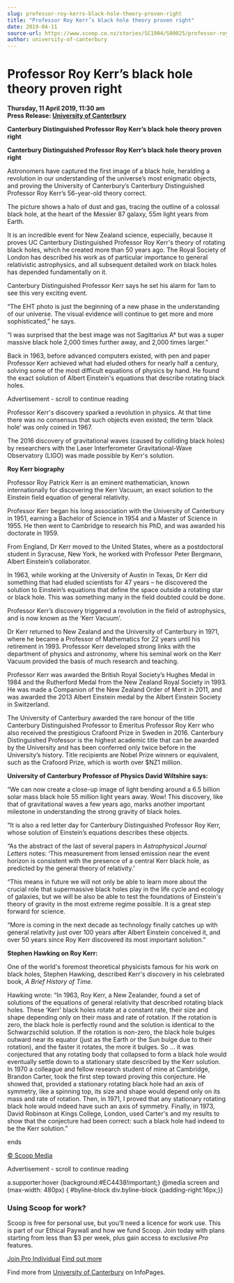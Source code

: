 ```yaml
---
slug: professor-roy-kerrs-black-hole-theory-proven-right
title: "Professor Roy Kerr’s black hole theory proven right"
date: 2019-04-11
source-url: https://www.scoop.co.nz/stories/SC1904/S00025/professor-roy-kerrs-black-hole-theory-proven-right.htm
author: university-of-canterbury
---
```

Professor Roy Kerr’s black hole theory proven right
===================================================

**Thursday, 11 April 2019, 11:30 am**  
**Press Release: [University of Canterbury](https://info.scoop.co.nz/University_of_Canterbury)**

**Canterbury Distinguished Professor Roy Kerr’s black hole theory proven right**

**Canterbury Distinguished Professor Roy Kerr’s black hole theory proven right**

Astronomers have captured the first image of a black hole, heralding a revolution in our understanding of the universe’s most enigmatic objects, and proving the University of Canterbury’s Canterbury Distinguished Professor Roy Kerr’s 56-year-old theory correct.

The picture shows a halo of dust and gas, tracing the outline of a colossal black hole, at the heart of the Messier 87 galaxy, 55m light years from Earth.

It is an incredible event for New Zealand science, especially, because it proves UC Canterbury Distinguished Professor Roy Kerr's theory of rotating black holes, which he created more than 50 years ago. The Royal Society of London has described his work as of particular importance to general relativistic astrophysics, and all subsequent detailed work on black holes has depended fundamentally on it.

Canterbury Distinguished Professor Kerr says he set his alarm for 1am to see this very exciting event.

“The EHT photo is just the beginning of a new phase in the understanding of our universe. The visual evidence will continue to get more and more sophisticated,” he says.

“I was surprised that the best image was not Sagittarius A\* but was a super massive black hole 2,000 times further away, and 2,000 times larger.”

Back in 1963, before advanced computers existed, with pen and paper Professor Kerr achieved what had eluded others for nearly half a century, solving some of the most difficult equations of physics by hand. He found the exact solution of Albert Einstein's equations that describe rotating black holes.

Advertisement - scroll to continue reading





Professor Kerr's discovery sparked a revolution in physics. At that time there was no consensus that such objects even existed; the term ‘black hole’ was only coined in 1967.

The 2016 discovery of gravitational waves (caused by colliding black holes) by researchers with the Laser Interferometer Gravitational-Wave Observatory (LIGO) was made possible by Kerr's solution.

**Roy Kerr biography**

Professor Roy Patrick Kerr is an eminent mathematician, known internationally for discovering the Kerr Vacuum, an exact solution to the Einstein field equation of general relativity.

Professor Kerr began his long association with the University of Canterbury in 1951, earning a Bachelor of Science in 1954 and a Master of Science in 1955. He then went to Cambridge to research his PhD, and was awarded his doctorate in 1959.

From England, Dr Kerr moved to the United States, where as a postdoctoral student in Syracuse, New York, he worked with Professor Peter Bergmann, Albert Einstein’s collaborator.

In 1963, while working at the University of Austin in Texas, Dr Kerr did something that had eluded scientists for 47 years – he discovered the solution to Einstein’s equations that define the space outside a rotating star or black hole. This was something many in the field doubted could be done.

Professor Kerr’s discovery triggered a revolution in the field of astrophysics, and is now known as the ‘Kerr Vacuum’.

Dr Kerr returned to New Zealand and the University of Canterbury in 1971, where he became a Professor of Mathematics for 22 years until his retirement in 1993. Professor Kerr developed strong links with the department of physics and astronomy, where his seminal work on the Kerr Vacuum provided the basis of much research and teaching.

Professor Kerr was awarded the British Royal Society’s Hughes Medal in 1984 and the Rutherford Medal from the New Zealand Royal Society in 1993. He was made a Companion of the New Zealand Order of Merit in 2011, and was awarded the 2013 Albert Einstein medal by the Albert Einstein Society in Switzerland.

The University of Canterbury awarded the rare honour of the title Canterbury Distinguished Professor to Emeritus Professor Roy Kerr who also received the prestigious Crafoord Prize in Sweden in 2016. Canterbury Distinguished Professor is the highest academic title that can be awarded by the University and has been conferred only twice before in the University’s history. Title recipients are Nobel Prize winners or equivalent, such as the Crafoord Prize, which is worth over $NZ1 million.

  
**University of Canterbury Professor of Physics David Wiltshire says:**

“We can now create a close-up image of light bending around a 6.5 billion solar mass black hole 55 million light years away. Wow! This discovery, like that of gravitational waves a few years ago, marks another important milestone in understanding the strong gravity of black holes.

“It is also a red letter day for Canterbury Distinguished Professor Roy Kerr, whose solution of Einstein’s equations describes these objects.

“As the abstract of the last of several papers in _Astrophysical Journal Letters_ notes: ‘This measurement from lensed emission near the event horizon is consistent with the presence of a central Kerr black hole, as predicted by the general theory of relativity.’

“This means in future we will not only be able to learn more about the crucial role that supermassive black holes play in the life cycle and ecology of galaxies, but we will be also be able to test the foundations of Einstein's theory of gravity in the most extreme regime possible. It is a great step forward for science.

“More is coming in the next decade as technology finally catches up with general relativity just over 100 years after Albert Einstein conceived it, and over 50 years since Roy Kerr discovered its most important solution.”

**Stephen Hawking on Roy Kerr:**

One of the world's foremost theoretical physicists famous for his work on black holes, Stephen Hawking, described Kerr's discovery in his celebrated book, _A Brief History of Time._

Hawking wrote: “In 1963, Roy Kerr, a New Zealander, found a set of solutions of the equations of general relativity that described rotating black holes. These ‘Kerr’ black holes rotate at a constant rate, their size and shape depending only on their mass and rate of rotation. If the rotation is zero, the black hole is perfectly round and the solution is identical to the Schwarzschild solution. If the rotation is non-zero, the black hole bulges outward near its equator (just as the Earth or the Sun bulge due to their rotation), and the faster it rotates, the more it bulges. So ... it was conjectured that any rotating body that collapsed to form a black hole would eventually settle down to a stationary state described by the Kerr solution. In 1970 a colleague and fellow research student of mine at Cambridge, Brandon Carter, took the first step toward proving this conjecture. He showed that, provided a stationary rotating black hole had an axis of symmetry, like a spinning top, its size and shape would depend only on its mass and rate of rotation. Then, in 1971, I proved that any stationary rotating black hole would indeed have such an axis of symmetry. Finally, in 1973, David Robinson at Kings College, London, used Carter's and my results to show that the conjecture had been correct: such a black hole had indeed to be the Kerr solution.”

ends

[© Scoop Media](http://www.scoop.co.nz/about/terms.html)  

Advertisement - scroll to continue reading



a.supporter:hover {background:#EC4438!important;} @media screen and (max-width: 480px) { #byline-block div.byline-block {padding-right:16px;}}

### Using Scoop for work?

Scoop is free for personal use, but you’ll need a licence for work use. This is part of our Ethical Paywall and how we fund Scoop. Join today with plans starting from less than $3 per week, plus gain access to exclusive _Pro_ features.  
  
[Join Pro Individual](https://pro.scoop.co.nz/Individual/?from=ProIn24) [Find out more](https://pro.scoop.co.nz/using-scoop-for-work/?from=ProIn24)

Find more from [University of Canterbury](https://info.scoop.co.nz/University_of_Canterbury) on InfoPages.